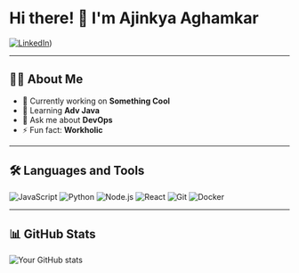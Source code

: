 # Hi there! 👋 I'm Ajinkya Aghamkar  

[![LinkedIn]([https://img.shields.io/badge/LinkedIn-blue?style=flat-square&logo=linkedin)](https://www.linkedin.com/in/ajinkya-aghamkar/))

---

## 👨‍💻 About Me
- 🔭 Currently working on **Something Cool**
- 🌱 Learning **Adv Java** 
- 💬 Ask me about **DevOps**
- ⚡ Fun fact: **Workholic**
  
---

## 🛠️ Languages and Tools

![JavaScript](https://img.shields.io/badge/-JavaScript-F7DF1E?style=flat&logo=javascript&logoColor=black)
![Python](https://img.shields.io/badge/-Python-3776AB?style=flat&logo=python&logoColor=white)
![Node.js](https://img.shields.io/badge/-Node.js-339933?style=flat&logo=nodedotjs&logoColor=white)
![React](https://img.shields.io/badge/-React-61DAFB?style=flat&logo=react&logoColor=black)
![Git](https://img.shields.io/badge/-Git-F05032?style=flat&logo=git&logoColor=white)
![Docker](https://img.shields.io/badge/-Docker-2496ED?style=flat&logo=docker&logoColor=white)

---

## 📊 GitHub Stats

![Your GitHub stats](https://github-readme-stats.vercel.app/api?username=avaghamkar&show_icons=true&theme=radical)
